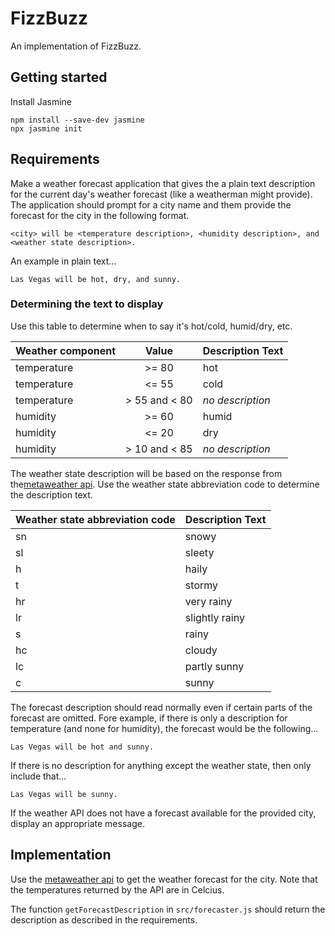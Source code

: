 # FizzBuzz

An implementation of FizzBuzz.

## Getting started

Install Jasmine
```
npm install --save-dev jasmine
npx jasmine init
```

## Requirements
Make a weather forecast application that gives the a plain text description for the current day's weather forecast (like a weatherman might provide).
The application should prompt for a city name and them provide the forecast for the city in the following format.
```
<city> will be <temperature description>, <humidity description>, and <weather state description>.
```
An example in plain text...
```
Las Vegas will be hot, dry, and sunny.
```

### Determining the text to display
Use this table to determine when to say it's hot/cold, humid/dry, etc.

| Weather component| Value         | Description Text  |
| ---------------- |:-------------:|:------------------|
| temperature         | >= 80 | hot  |
| temperature         | <= 55      |   cold |
| temperature    | > 55 and < 80      |    _no description_ |
| humidity         | >= 60 | humid  |
| humidity         | <= 20 | dry |
| humidity    | > 10 and < 85      |    _no description_ |


The weather state description will be based on the response from the[metaweather api](https://www.metaweather.com/api/).  Use the weather state abbreviation code to determine the description text.

| Weather state abbreviation code | Description Text  |
| ---------------- |:------------------|
| sn | snowy |
| sl | sleety |
| h | haily |
| t | stormy |
| hr | very rainy |
| lr | slightly rainy|
| s | rainy |
| hc | cloudy |
| lc | partly sunny |
| c | sunny |

The forecast description should read normally even if certain parts of the forecast are omitted.
Fore example, if there is only a description for temperature (and none for humidity), the forecast would be the following...
```
Las Vegas will be hot and sunny.
```
If there is no description for anything except the weather state, then only include that...
```
Las Vegas will be sunny.
```

If the weather API does not have a forecast available for the provided city, display an appropriate message.
## Implementation
Use the [metaweather api](https://www.metaweather.com/api/) to get the weather forecast for the city.
Note that the temperatures returned by the API are in Celcius.

The function `getForecastDescription` in `src/forecaster.js` should return the description as described in the requirements.

